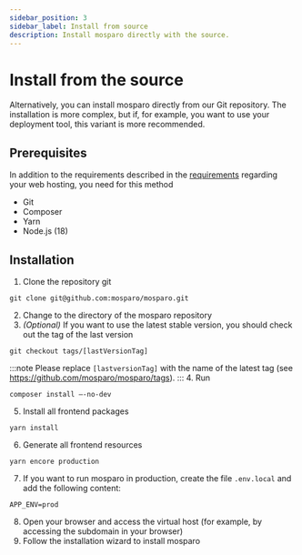 ```yaml
---
sidebar_position: 3
sidebar_label: Install from source
description: Install mosparo directly with the source.
---
```


# Install from the source

Alternatively, you can install mosparo directly from our Git repository. The installation is more complex, but if, for example, you want to use your deployment tool, this variant is more recommended.

## Prerequisites

In addition to the requirements described in the [requirements](../requirements) regarding your web hosting, you need for this method
- Git
- Composer
- Yarn
- Node.js (18)

## Installation

1. Clone the repository git
```
git clone git@github.com:mosparo/mosparo.git
```
2. Change to the directory of the mosparo repository
3. _(Optional)_ If you want to use the latest stable version, you should check out the tag of the last version
```
git checkout tags/[lastVersionTag]
```
:::note
Please replace `[lastversionTag]` with the name of the latest tag (see https://github.com/mosparo/mosparo/tags).
:::
4. Run
```
composer install –-no-dev
```
5. Install all frontend packages
```
yarn install
```
6. Generate all frontend resources
```
yarn encore production
```
7. If you want to run mosparo in production, create the file `.env.local` and add the following content:
```dotenv title=.env.local
APP_ENV=prod
```
8. Open your browser and access the virtual host (for example, by accessing the subdomain in your browser)
9. Follow the installation wizard to install mosparo
